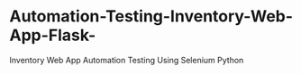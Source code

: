 # Automation-Testing-Inventory-Web-App-Flask-
Inventory Web App Automation Testing Using Selenium Python
